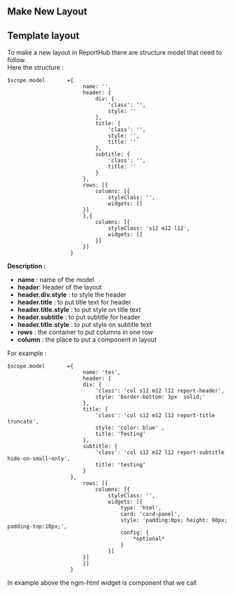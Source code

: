 ## **Make New Layout**

## Template layout
To make a new layout in ReportHub there are structure model that need to follow.  
Here the structure :
```
$scope.model       ={
                        name: '',
                        header: {
                            div: {
                                'class': '',
                                style: ''
                            },
                            title: {
                                'class': '',
                                style: '',
                                title: ''
                            },
                            subtitle: {
                                'class': '',
                                title: ''
                            }
                        },
                        rows: [{
                            columns: [{
                                styleClass: '',
                                widgets: []
                        }]
                        },{
                            columns: [{
                                styleClass: 's12 m12 l12',
                                widgets: []
                            }]
                        }]
                    }
```
**Description :**

- **name** : name of the model  
- **header**: Header of the layout  
- **header.div.style** : to style the header
- **header.title**     : to put title text  for header  
- **header.title.style**     : to put style on title text   
- **header.subtitle**  : to put subtitle for header  
- **header.title.style**     : to put style on subtitle text  
- **rows**                   : the container to put columns in one row
- **column**                 : the place to put a component in layout 


For example :
```
$scope.model       ={
                        name: 'tes',
                        header: {
						div: {
							'class': 'col s12 m12 l12 report-header',
							style: 'border-bottom: 3px  solid;'
						},
						title: {
							'class': 'col s12 m12 l12 report-title truncate',
							style: 'color: blue' ,
							title: 'Testing'
						},
						subtitle: {
							'class': 'col s12 m12 l12 report-subtitle hide-on-small-only',
							title: 'testing'
						}
					},
                        rows: [{
                            columns: [{
                                styleClass: '',
                                widgets: [{
									type: 'html',
									card: 'card-panel',
									style: 'padding:0px; height: 90px; padding-top:10px;',
									config: {
										*optional*
									}
								}]
                        }]
                        }]
                    }
```
In example above the ngm-html widget is component that we call
